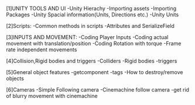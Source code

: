 [1]UNITY TOOLS AND UI
    -Unity Hierachy
    -Importing assets
    -Importing Packages
    -Unity Spacial information(Units, Directions etc.)
    -Unity Units

[2]Scripts:
    -Common methods in scripts
    -Attributes and SerializeField

[3]INPUTS AND MOVEMENT:
    -Coding Player Inputs
    -Coding actual movement with translation/position
    -Coding Rotation with torque
    -Frame rate independent movements

[4]Collision,Rigid bodies and triggers
    -Colliders
    -Rigid bodies
    -triggers

[5]General object features
    -getcomponent
    -tags
    -How to destroy/remove objects

[6]Cameras
    -Simple Following camera
    -Cinemachine follow camera
    -get rid of blurry movement with cinemachine